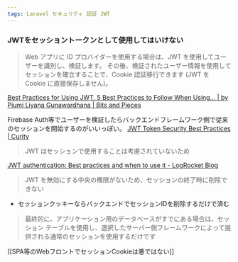 ```yaml
---
tags: Laravel セキュリティ 認証 JWT
---
```


### JWTをセッショントークンとして使用してはいけない
> Web アプリに ID プロバイダーを使用する場合は、JWT を使用してユーザーを識別し、検証します。
> その後、検証されたユーザー情報を使用してセッションを確立することで、Cookie 認証移行できます (JWT を Cookie に直接保存しません)。

[Best Practices for Using JWT. 5 Best Practices to Follow When Using… | by Piumi Liyana Gunawardhana | Bits and Pieces](https://blog.bitsrc.io/best-practices-for-using-jwt-df3788433fd3)

Firebase Auth等でユーザーを検証したらバックエンドフレームワーク側で従来のセッションを開始するのがいいっぽい。
[JWT Token Security Best Practices | Curity](https://curity.io/resources/learn/jwt-best-practices/#13-do-not-use-jwts-for-sessions)
> JWT はセッションで使用することは考慮されていないため

[JWT authentication: Best practices and when to use it - LogRocket Blog](https://blog.logrocket.com/jwt-authentication-best-practices/)
>JWT を無効にする中央の権限がないため、セッションの終了時に削除できない
- セッションクッキーならバックエンドでセッションIDを削除するだけで済む

> 最終的に、アプリケーション用のデータベースがすでにある場合は、セッション テーブルを使用し、選択したサーバー側フレームワークによって提供される通常のセッションを使用するだけです

[[SPA等のWebフロントでセッションCookieは悪ではない]]



